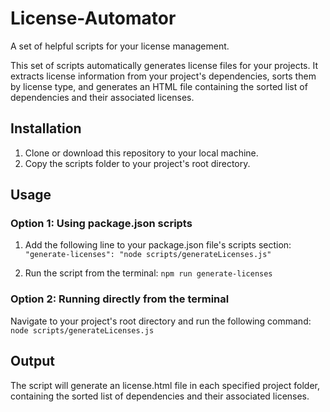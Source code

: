 # License-Automator
A set of helpful scripts for your license management.

This set of scripts automatically generates license files for your projects. It extracts license information from your project's dependencies, sorts them by license type, and generates an HTML file containing the sorted list of dependencies and their associated licenses.

## Installation

1. Clone or download this repository to your local machine.
2. Copy the scripts folder to your project's root directory.

## Usage

### Option 1: Using package.json scripts
1. Add the following line to your package.json file's scripts section:
```"generate-licenses": "node scripts/generateLicenses.js"```

2. Run the script from the terminal:
```npm run generate-licenses```

### Option 2: Running directly from the terminal
Navigate to your project's root directory and run the following command:
```node scripts/generateLicenses.js```

## Output

The script will generate an license.html file in each specified project folder, containing the sorted list of dependencies and their associated licenses.
